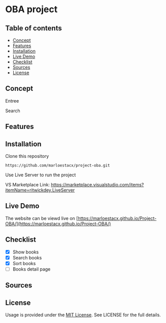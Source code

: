 # OBA project
<!--View art right from your phone -->

## Table of contents
* [Concept](https://github.com/marloestacx/Project-OBA#concept)
* [Features](https://github.com/marloestacx/Project-OBA#features)
* [Installation](https://github.com/marloestacx/Project-OBA#installation)
* [Live Demo](https://github.com/marloestacx/Project-OBA#live-demo)
* [Checklist](https://github.com/marloestacx/Project-OBA#checklist)
* [Sources](https://github.com/marloestacx/Project-OBA#sources)
* [License](https://github.com/marloestacx/Project-OBA#license)

## Concept
<!-- This project is a single page web app where you can view art that is displayed in the Rijksmuseum.  -->

Entree

<!-- <img src="https://github.com/marloestacx/rijksmuseum/wiki/images/home.png" width="30%"> -->
<!-- <img src="https://github.com/marloestacx/rijksmuseum/wiki/images/home.png" width="30%">  -->

Search

<!-- <img src="https://github.com/marloestacx/rijksmuseum/wiki/images/search.png" width="30%">  -->

## Features
<!-- In the web app you can view the art. At the top is a search bar which you can search art with, you can search the art by name or the person who made it.  -->

## Installation 
Clone this repository

`https://github.com/marloestacx/project-oba.git`

Use Live Server to run the project

VS Marketplace Link: https://marketplace.visualstudio.com/items?itemName=ritwickdey.LiveServer

## Live Demo
The website can be viewd live on [https://marloestacx.github.io/Project-OBA/](https://marloestacx.github.io/Project-OBA/)

## Checklist
- [x] Show books
- [x] Search books
- [x] Sort books
- [ ] Books detail page

## Sources


## License
Usage is provided under the [MIT License](https://github.com/marloestacx/rijksmuseum/blob/main/LICENSE). See LICENSE for the full details.

<!-- Add a link to your live demo in Github Pages 🌐-->

<!-- ☝️ replace this description with a description of your own work -->

<!-- replace the code in the /docs folder with your own, so you can showcase your work with GitHub Pages 🌍 -->

<!-- Add a nice poster image here at the end of the week, showing off your shiny frontend 📸 -->

<!-- Maybe a table of contents here? 📚 -->

<!-- How about a section that describes how to install this project? 🤓 -->

<!-- ...but how does one use this project? What are its features 🤔 -->

<!-- What external data source is featured in your project and what are its properties 🌠 -->

<!-- Maybe a checklist of done stuff and stuff still on your wishlist? ✅ -->

<!-- How about a license here? 📜 (or is it a licence?) 🤷 -->
